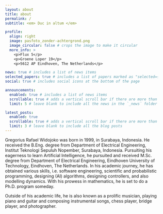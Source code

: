 ```yaml
---
layout: about
title: about
permalink: /
subtitle: <em> Duc in altum </em> 

profile:
  align: right
  image: pasfoto_zonder-achtergrond.png
  image_circular: false # crops the image to make it circular
  more_info: >
    <p>Flux 5</p>
    <p>Groene Loper 19</p>
    <p>5612 AP Eindhoven, The Netherlands</p>

news: true # includes a list of news items
selected_papers: true # includes a list of papers marked as "selected={true}"
social: true # includes social icons at the bottom of the page

announcements:
  enabled: true # includes a list of news items
  scrollable: true # adds a vertical scroll bar if there are more than 3 news items
  limit: 5 # leave blank to include all the news in the `_news` folder

latest_posts:
  enabled: true
  scrollable: true # adds a vertical scroll bar if there are more than 3 new posts items
  limit: 3 # leave blank to include all the blog posts
---
```


Gregorius Rafael Widojoko was born in 1999, in Surabaya, Indonesia. He received the B.Eng. degree from Department of Electrical Engineering, Institut Teknologi Sepuluh Nopember, Surabaya, Indonesia. Pursuiting his eagerness to learn Artificial Intelligence, he pursuited and received M.Sc. degree from Department of Electrical Engineering, Eindhoven University of Technology, Eindhoven, The Netherlands. In his academic journey, he has obtained various skills, i.e. software engineering, scientific and probabilistic programming, designing (AI) algorithms, designing controllers, and also modelling dynamics. With his prowess in mathematics, he is set to do a Ph.D. program someday.

Outside of his academic life, he is also known as a prolific musician, playing piano and guitar and composing instrumental songs, chess player, bridge player, and photographer. 
